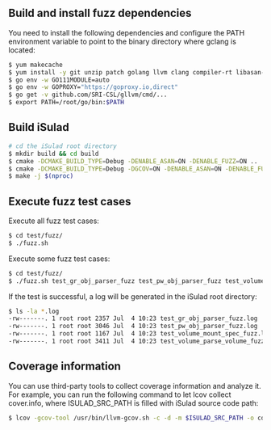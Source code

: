 ## Build and install fuzz dependencies

You need to install the following dependencies and configure the PATH environment variable to point to the binary directory where gclang is located:

```bash
$ yum makecache
$ yum install -y git unzip patch golang llvm clang compiler-rt libasan-static libasan
$ go env -w GO111MODULE=auto
$ go env -w GOPROXY="https://goproxy.io,direct"
$ go get -v github.com/SRI-CSL/gllvm/cmd/...
$ export PATH=/root/go/bin:$PATH
```

##  Build iSulad

```bash
# cd the iSulad root directory
$ mkdir build && cd build
$ cmake -DCMAKE_BUILD_TYPE=Debug -DENABLE_ASAN=ON -DENABLE_FUZZ=ON ..
$ cmake -DCMAKE_BUILD_TYPE=Debug -DGCOV=ON -DENABLE_ASAN=ON -DENABLE_FUZZ=ON ..
$ make -j $(nproc)
```

##  Execute fuzz test cases

Execute all fuzz test cases:

```bash
$ cd test/fuzz/
$ ./fuzz.sh
```

Execute some fuzz test cases:

```bash
$ cd test/fuzz/
$ ./fuzz.sh test_gr_obj_parser_fuzz test_pw_obj_parser_fuzz test_volume_mount_spec_fuzz test_volume_parse_volume_fuzz
```

If the test is successful, a log will be generated in the iSulad root directory:

```bash
$ ls -la *.log
-rw-------. 1 root root 2357 Jul  4 10:23 test_gr_obj_parser_fuzz.log
-rw-------. 1 root root 3046 Jul  4 10:23 test_pw_obj_parser_fuzz.log
-rw-------. 1 root root 1167 Jul  4 10:23 test_volume_mount_spec_fuzz.log
-rw-------. 1 root root 3411 Jul  4 10:23 test_volume_parse_volume_fuzz.log
```

##  Coverage information

You can use third-party tools to collect coverage information and analyze it. For example, you can run the following command to let lcov collect cover.info, where ISULAD_SRC_PATH is filled with iSulad source code path:

```bash
$ lcov -gcov-tool /usr/bin/llvm-gcov.sh -c -d -m $ISULAD_SRC_PATH -o cover.info
```

